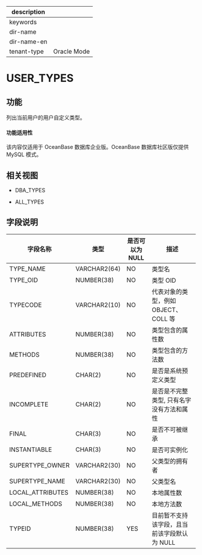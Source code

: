 |description||
|---|---|
|keywords||
|dir-name||
|dir-name-en||
|tenant-type|Oracle Mode|

USER_TYPES
===============================

功能
-----------

列出当前用户的用户自定义类型。

  <main id="notice" >
    <h4>功能适用性</h4>
    <p>该内容仅适用于 OceanBase 数据库企业版。OceanBase 数据库社区版仅提供 MySQL 模式。</p>
  </main>

相关视图
-------------

* DBA_TYPES

* ALL_TYPES

字段说明
-------------

|     **字段名称**     |    **类型**    | **是否可以为 NULL** |          **描述**          |
|------------------|--------------|----------------|--------------------------|
| TYPE_NAME        | VARCHAR2(64) | NO             | 类型名                      |
| TYPE_OID         | NUMBER(38)   | NO             | 类型 OID                   |
| TYPECODE         | VARCHAR2(10) | NO             | 代表对象的类型，例如 OBJECT、COLL 等 |
| ATTRIBUTES       | NUMBER(38)   | NO             | 类型包含的属性数                 |
| METHODS          | NUMBER(38)   | NO             | 类型包含的方法数                 |
| PREDEFINED       | CHAR(2)      | NO             | 是否是系统预定义类型               |
| INCOMPLETE       | CHAR(2)      | NO             | 是否是不完整类型, 只有名字没有方法和属性    |
| FINAL            | CHAR(3)      | NO             | 是否不可被继承                  |
| INSTANTIABLE     | CHAR(3)      | NO             | 是否可实例化                   |
| SUPERTYPE_OWNER  | VARCHAR2(30) | NO             | 父类型的拥有者                  |
| SUPERTYPE_NAME   | VARCHAR2(30) | NO             | 父类型名                     |
| LOCAL_ATTRIBUTES | NUMBER(38)   | NO             | 本地属性数                    |
| LOCAL_METHODS    | NUMBER(38)   | NO             | 本地方法数                    |
| TYPEID           | NUMBER(38)   | YES            | 目前暂不支持该字段，且当前该字段默认为 NULL |
